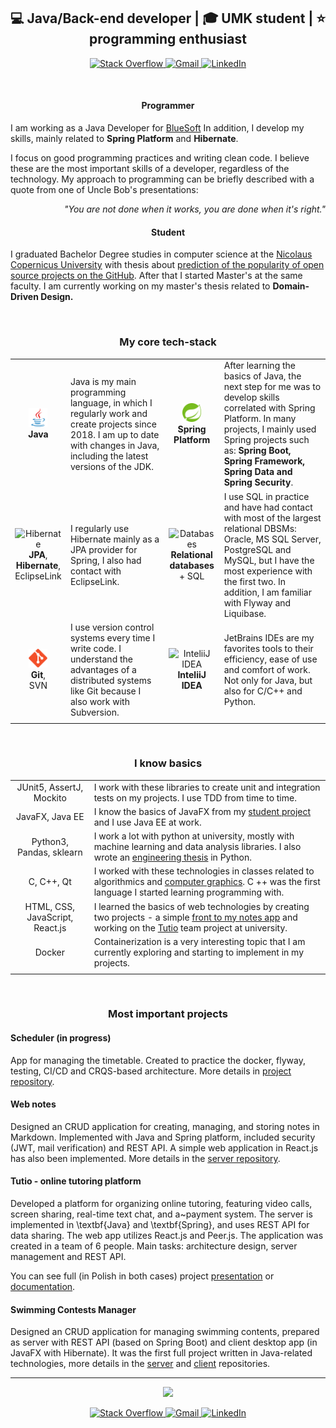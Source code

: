 <p align="center">

  <h2 align="center">💻 Java/Back-end developer | 🎓 UMK student | ⭐ programming enthusiast</h2>

  <p align="center">
    <a href="https://stackoverflow.com/users/8653765/">
      <img alt="Stack Overflow" src="https://img.shields.io/badge/-DuDiiC-FE7A16?style=plastic&logo=stack-overflow&logoColor=white"/>
    </a>
    <a href="mailto:Maciej.Dudek.DEV+GH@gmail.com">
      <img alt="Gmail" src="https://img.shields.io/badge/Maciej.Dudek.DEV@gmail.com-D14836?style=plastic&logo=gmail&logoColor=white" />
    </a>
    <a href="https://www.linkedin.com/in/maciejdudek96/">
      <img alt="LinkedIn" src="https://img.shields.io/badge/maciejdudek96-%230077B5.svg?&style=plastic&logo=linkedin&logoColor=white"/>
    </a>
  </p>

<!--   <p align="center">
    <a href="https://www.codewars.com/users/DuDiiC/">
        <img alt="CodeWars" src="https://www.codewars.com/users/DuDiiC/badges/small"/>
    </a>
  </p>

  <br> -->
  <br>

  <h4 align="center">Programmer</h4>
  <p>I am working as a Java Developer for <a href="https://bluesoft.com/">BlueSoft</a> In addition, I develop my skills, mainly related to <b>Spring Platform</b> and <b>Hibernate</b>.</p>
  <p>I focus on good programming practices and writing clean code. I believe these are the most important skills of a developer, regardless of the technology. My approach to programming can be briefly described with a quote from one of Uncle Bob's presentations:</p>
  <p align="right"><em>"You are not done when it works, you are done when it's right."</em></p>

  <h4 align="center">Student</h4>
  <p>I graduated Bachelor Degree studies in computer science at the <a href="https://www.mat.umk.pl/en/web/en/home">Nicolaus Copernicus University</a> with thesis about <a href="https://github.com/DuDiiC/engineering-thesis">prediction of the popularity of open source projects on the GitHub</a>. After that I started Master's at the same faculty. I am currently working on my master's thesis related to <b>Domain-Driven Design.</b></p>
</p>

<br>

<h3 align="center">My core tech-stack</h3>

| | | | |
| :---: | :--- | :---: | :--- |
| <img alt="Java" src="https://raw.githubusercontent.com/devicons/devicon/master/icons/java/java-original.svg" width="30" height="30"/><br>**Java** | Java is my main programming language, in which I regularly work and create projects since 2018. I am up to date with changes in Java, including the latest versions of the JDK. | <img alt="Spring" src="https://raw.githubusercontent.com/devicons/devicon/master/icons/spring/spring-original.svg" width="30" height="30"/><br>**Spring Platform** | After learning the basics of Java, the next step for me was to develop skills correlated with Spring Platform. In many projects, I mainly used Spring projects such as: **Spring Boot, Spring Framework, Spring Data and Spring Security**. |
| <img alt="Hibernate" src="https://cdn.worldvectorlogo.com/logos/hibernate.svg" width="30" height="30"/><br>**JPA**,<br>**Hibernate**,<br>EclipseLink | I regularly use Hibernate mainly as a JPA provider for Spring, I also had contact with EclipseLink. | <img alt="Databases" src="https://i.dlpng.com/static/png/6479833_preview.png" width="30" height="30"/><br>**Relational databases**<br>+ SQL | I use SQL in practice and have had contact with most of the largest relational DBSMs: Oracle, MS SQL Server, PostgreSQL and MySQL, but I have the most experience with the first two. In addition, I am familiar with Flyway and Liquibase. |
| <img alt="Git" src="https://raw.githubusercontent.com/devicons/devicon/master/icons/git/git-original.svg" width="30" height="30"/><br>**Git**,<br>SVN | I use version control systems every time I write code. I understand the advantages of a distributed systems like Git because I also work with Subversion. | <img alt="InteliiJ IDEA" src="https://upload.wikimedia.org/wikipedia/commons/thumb/9/9c/IntelliJ_IDEA_Icon.svg/1024px-IntelliJ_IDEA_Icon.svg.png" width="30" height="30"/><br> **InteliiJ IDEA** | JetBrains IDEs are my favorites tools to their efficiency, ease of use and comfort of work. Not only for Java, but also for C/C++ and Python. |
| | | |

<br>

<h3 align="center">I know basics</h3>

| | |
| :---: | :--- |
| JUnit5, AssertJ, Mockito | I work with these libraries to create unit and integration tests on my projects. I use TDD from time to time. |
| JavaFX, Java EE | I know the basics of JavaFX from my [student project](https://github.com/DuDiiC/swimming-contests-manager-client-app) and I use Java EE at work. |
| Python3, Pandas, sklearn | I work a lot with python at university, mostly with machine learning and data analysis libraries. I also wrote an [engineering thesis](https://github.com/DuDiiC/engineering-thesis) in Python. |
| C, C++, Qt | I worked with these technologies in classes related to algorithmics and [computer graphics](https://github.com/DuDiiC/studies-4th-semester-graphics). C ++ was the first language I started learning programming with. |
| HTML, CSS, JavaScript, React.js | I learned the basics of web technologies by creating two projects - a simple [front to my notes app](https://github.com/DuDiiC/web-notes-front) and working on the [Tutio](https://www.youtube.com/watch?v=K2OD6eTyO0c&feature=emb_title) team project at university. |
| Docker | Containerization is a very interesting topic that I am currently exploring and starting to implement in my projects. |
| | |

<br>

<h3 align="center">Most important projects</h3>

#### Scheduler (in progress)

App for managing the timetable. Created to practice the docker, flyway, testing, CI/CD and CRQS-based architecture. 
More details in [project repository](https://github.com/DuDiiC/scheduler).

#### Web notes
Designed an CRUD application for creating, managing, and storing notes in Markdown. 
Implemented with Java and Spring platform, included security (JWT, mail verification) and REST API. A simple web application in React.js has also been implemented.
More details in the [server repository](https://github.com/DuDiiC/web-notes).

#### Tutio - online tutoring platform

Developed a platform for organizing online tutoring, featuring video calls, screen sharing, real-time text chat, and a~payment system. 
The server is implemented in \textbf{Java} and \textbf{Spring}, and uses REST API for data sharing. The web app utilizes React.js and Peer.js. 
The application was created in a team of 6 people.
Main tasks: architecture design, server management and REST API.

You can see full (in Polish in both cases) project [presentation](https://www.youtube.com/watch?v=K2OD6eTyO0c&feature=emb_title) or [documentation](https://drive.google.com/file/d/1DvVRPu-kxHAo4RgvFkZ4JnJCC5EK06Wh/view?usp=sharing).

#### Swimming Contests Manager

Designed an CRUD application for managing swimming contents, prepared as server with REST API (based on Spring Boot) and client desktop app (in JavaFX with Hibernate).
It was the first full project written in Java-related technologies, more details in the [server](https://github.com/DuDiiC/swimming-contests-manager-server) and [client](https://github.com/DuDiiC/swimming-contests-manager-client) repositories.

---

<p align="center">
  <img src="https://github-readme-stats.vercel.app/api?username=DuDiiC&count_private=true&show_icons=true&include_all_commits=true&custom_title=My%20GitHub%20Stats&hide_rank=true" />
</p>
<p align="center">
  <a href="https://stackoverflow.com/users/8653765/">
    <img alt="Stack Overflow" src="https://img.shields.io/badge/-DuDiiC-FE7A16?style=plastic&logo=stack-overflow&logoColor=white"/>
  </a>
  <a href="mailto:Maciej.Dudek.DEV+GH@gmail.com">
    <img alt="Gmail" src="https://img.shields.io/badge/Maciej.Dudek.DEV@gmail.com-D14836?style=plastic&logo=gmail&logoColor=white" />
  </a>
  <a href="https://www.linkedin.com/in/maciejdudek96/">
    <img alt="LinkedIn" src="https://img.shields.io/badge/maciejdudek96-%230077B5.svg?&style=plastic&logo=linkedin&logoColor=white"/>
  </a>
</p>
